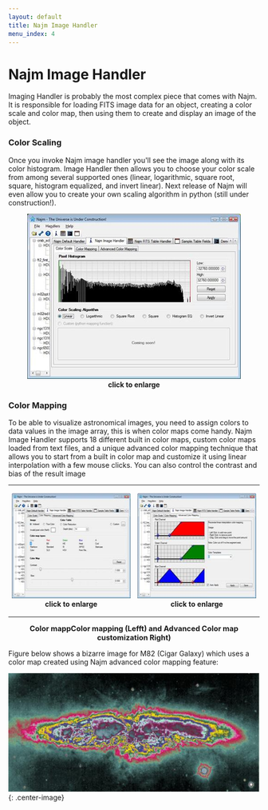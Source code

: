 ```yaml
---
layout: default
title: Najm Image Handler
menu_index: 4
---
```


# Najm Image Handler

Imaging Handler is probably the most complex piece that comes with Najm. It is responsible for loading FITS image data for an object, creating a color scale and color map, then using them to create and display an image of the object.

### Color Scaling

Once you invoke Najm image handler you'll see the image along with its color histogram. Image Handler then allows you to choose your color scale from among several supported ones (linear, logarithmic, square root, square, histogram equalized, and invert linear). Next release of Najm will even allow you to create your own scaling algorithm in python (still under construction!).

<p class="stBodyText" style="text-align:center;">
    <a href='javascript:ViewImage("assets/images/ss.histo.jpg", "width=710,height=550")'>  <img src="assets/images/ss.histo.small.jpg" width="428" height="330" alt="Histogram for a galaxy image" /></a><br />
    <a href='javascript:ViewImage("assets/images/ss.histo.jpg", "width=710,height=550")' style="text-decoration:none; font-weight:bold;" > click to enlarge </a><br />
</p>


### Color Mapping

To be able to visualize astronomical images, you need to assign colors to data values in the image array, this is when color maps come handy. Najm Image Handler supports 18 different built in color maps, custom color maps loaded from text files, and a unique advanced color mapping technique that allows you to start from a built in color map and customize it using linear interpolation with a few mouse clicks. You can also control the contrast and bias of the result image

<table width="580" border="0" align="center">
    <tr>
    <td height="245">
        <p class="stBodyText" style="text-align:center;">
            <a href='javascript:ViewImage("assets/images/ss.colormap.jpg", "width=710,height=550")'>  <img src="assets/images/ss.colormap.small.jpg" width="272" height="210" alt="Available color maps"/></a><br />
            <a href='javascript:ViewImage("assets/images/ss.colormap.jpg", "width=710,height=550")' style="text-decoration:none; font-weight:bold; "> click to enlarge </a>
        </p>
    </td>
    <td>
        <p class="stBodyText" style="text-align:center;">
        <a href='javascript:ViewImage("assets/images/ss.advcolormap.jpg", "width=710,height=550")' >  <img src="assets/images/ss.advcolormap.small.jpg" width="272" height="210" alt="advanced color mapping"/></a><br />
        <a href='javascript:ViewImage("assets/images/ss.advcolormap.jpg", "width=710,height=550")' style="text-decoration:none; font-weight:bold; "> click to enlarge </a>
        </p>
    </td>
    </tr>
</table>

<p class="stBodyText" style='text-align:center;'>
    <span style='font-size:11.0pt;font-weight:bold;'>Color mappColor mapping (Lefft) and Advanced Color map customization Right)
    </span>
</p>

Figure below shows a bizarre image for M82 (Cigar Galaxy) which uses a color map created using Najm advanced color mapping feature:

![](assets/images/bizarre.jpg){: .center-image}
